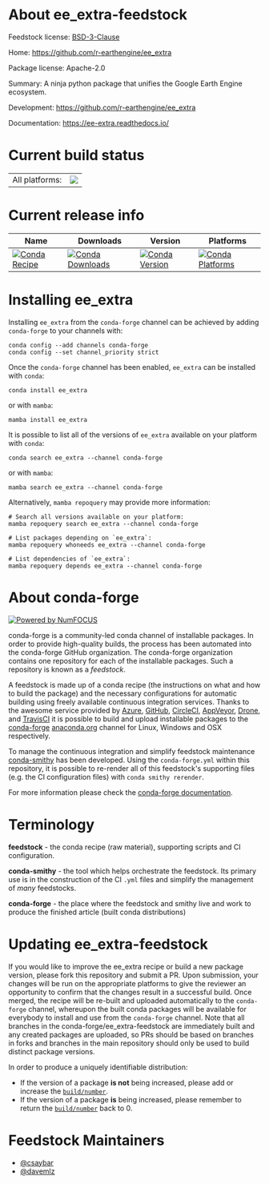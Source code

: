 About ee_extra-feedstock
========================

Feedstock license: [BSD-3-Clause](https://github.com/conda-forge/ee_extra-feedstock/blob/main/LICENSE.txt)

Home: https://github.com/r-earthengine/ee_extra

Package license: Apache-2.0

Summary: A ninja python package that unifies the Google Earth Engine ecosystem.

Development: https://github.com/r-earthengine/ee_extra

Documentation: https://ee-extra.readthedocs.io/

Current build status
====================


<table><tr><td>All platforms:</td>
    <td>
      <a href="https://dev.azure.com/conda-forge/feedstock-builds/_build/latest?definitionId=13665&branchName=main">
        <img src="https://dev.azure.com/conda-forge/feedstock-builds/_apis/build/status/ee_extra-feedstock?branchName=main">
      </a>
    </td>
  </tr>
</table>

Current release info
====================

| Name | Downloads | Version | Platforms |
| --- | --- | --- | --- |
| [![Conda Recipe](https://img.shields.io/badge/recipe-ee_extra-green.svg)](https://anaconda.org/conda-forge/ee_extra) | [![Conda Downloads](https://img.shields.io/conda/dn/conda-forge/ee_extra.svg)](https://anaconda.org/conda-forge/ee_extra) | [![Conda Version](https://img.shields.io/conda/vn/conda-forge/ee_extra.svg)](https://anaconda.org/conda-forge/ee_extra) | [![Conda Platforms](https://img.shields.io/conda/pn/conda-forge/ee_extra.svg)](https://anaconda.org/conda-forge/ee_extra) |

Installing ee_extra
===================

Installing `ee_extra` from the `conda-forge` channel can be achieved by adding `conda-forge` to your channels with:

```
conda config --add channels conda-forge
conda config --set channel_priority strict
```

Once the `conda-forge` channel has been enabled, `ee_extra` can be installed with `conda`:

```
conda install ee_extra
```

or with `mamba`:

```
mamba install ee_extra
```

It is possible to list all of the versions of `ee_extra` available on your platform with `conda`:

```
conda search ee_extra --channel conda-forge
```

or with `mamba`:

```
mamba search ee_extra --channel conda-forge
```

Alternatively, `mamba repoquery` may provide more information:

```
# Search all versions available on your platform:
mamba repoquery search ee_extra --channel conda-forge

# List packages depending on `ee_extra`:
mamba repoquery whoneeds ee_extra --channel conda-forge

# List dependencies of `ee_extra`:
mamba repoquery depends ee_extra --channel conda-forge
```


About conda-forge
=================

[![Powered by
NumFOCUS](https://img.shields.io/badge/powered%20by-NumFOCUS-orange.svg?style=flat&colorA=E1523D&colorB=007D8A)](https://numfocus.org)

conda-forge is a community-led conda channel of installable packages.
In order to provide high-quality builds, the process has been automated into the
conda-forge GitHub organization. The conda-forge organization contains one repository
for each of the installable packages. Such a repository is known as a *feedstock*.

A feedstock is made up of a conda recipe (the instructions on what and how to build
the package) and the necessary configurations for automatic building using freely
available continuous integration services. Thanks to the awesome service provided by
[Azure](https://azure.microsoft.com/en-us/services/devops/), [GitHub](https://github.com/),
[CircleCI](https://circleci.com/), [AppVeyor](https://www.appveyor.com/),
[Drone](https://cloud.drone.io/welcome), and [TravisCI](https://travis-ci.com/)
it is possible to build and upload installable packages to the
[conda-forge](https://anaconda.org/conda-forge) [anaconda.org](https://anaconda.org/)
channel for Linux, Windows and OSX respectively.

To manage the continuous integration and simplify feedstock maintenance
[conda-smithy](https://github.com/conda-forge/conda-smithy) has been developed.
Using the ``conda-forge.yml`` within this repository, it is possible to re-render all of
this feedstock's supporting files (e.g. the CI configuration files) with ``conda smithy rerender``.

For more information please check the [conda-forge documentation](https://conda-forge.org/docs/).

Terminology
===========

**feedstock** - the conda recipe (raw material), supporting scripts and CI configuration.

**conda-smithy** - the tool which helps orchestrate the feedstock.
                   Its primary use is in the construction of the CI ``.yml`` files
                   and simplify the management of *many* feedstocks.

**conda-forge** - the place where the feedstock and smithy live and work to
                  produce the finished article (built conda distributions)


Updating ee_extra-feedstock
===========================

If you would like to improve the ee_extra recipe or build a new
package version, please fork this repository and submit a PR. Upon submission,
your changes will be run on the appropriate platforms to give the reviewer an
opportunity to confirm that the changes result in a successful build. Once
merged, the recipe will be re-built and uploaded automatically to the
`conda-forge` channel, whereupon the built conda packages will be available for
everybody to install and use from the `conda-forge` channel.
Note that all branches in the conda-forge/ee_extra-feedstock are
immediately built and any created packages are uploaded, so PRs should be based
on branches in forks and branches in the main repository should only be used to
build distinct package versions.

In order to produce a uniquely identifiable distribution:
 * If the version of a package **is not** being increased, please add or increase
   the [``build/number``](https://docs.conda.io/projects/conda-build/en/latest/resources/define-metadata.html#build-number-and-string).
 * If the version of a package **is** being increased, please remember to return
   the [``build/number``](https://docs.conda.io/projects/conda-build/en/latest/resources/define-metadata.html#build-number-and-string)
   back to 0.

Feedstock Maintainers
=====================

* [@csaybar](https://github.com/csaybar/)
* [@davemlz](https://github.com/davemlz/)

